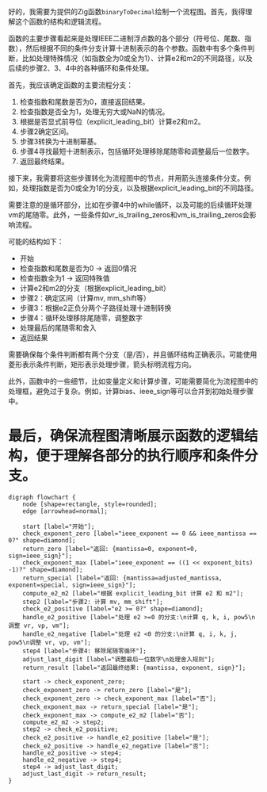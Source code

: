 好的，我需要为提供的Zig函数`binaryToDecimal`绘制一个流程图。首先，我得理解这个函数的结构和逻辑流程。

函数的主要步骤看起来是处理IEEE二进制浮点数的各个部分（符号位、尾数、指数），然后根据不同的条件分支计算十进制表示的各个参数。函数中有多个条件判断，比如处理特殊情况（如指数全为0或全为1）、计算e2和m2的不同路径，以及后续的步骤2、3、4中的各种循环和条件处理。

首先，我应该确定函数的主要流程分支：

1. 检查指数和尾数是否为0，直接返回结果。
2. 检查指数是否全为1，处理无穷大或NaN的情况。
3. 根据是否显式前导位（explicit_leading_bit）计算e2和m2。
4. 步骤2确定区间。
5. 步骤3转换为十进制幂基。
6. 步骤4寻找最短十进制表示，包括循环处理移除尾随零和调整最后一位数字。
7. 返回最终结果。

接下来，我需要将这些步骤转化为流程图中的节点，并用箭头连接条件分支。例如，处理指数是否为0或全为1的分支，以及根据explicit_leading_bit的不同路径。

需要注意的是循环部分，比如在步骤4中的while循环，以及可能的后续循环处理vm的尾随零。此外，一些条件如vr_is_trailing_zeros和vm_is_trailing_zeros会影响流程。

可能的结构如下：

- 开始
- 检查指数和尾数是否为0 → 返回0情况
- 检查指数全为1 → 返回特殊值
- 计算e2和m2的分支（根据explicit_leading_bit）
- 步骤2：确定区间（计算mv, mm_shift等）
- 步骤3：根据e2正负分两个子路径处理十进制转换
- 步骤4：循环处理移除尾随零，调整数字
- 处理最后的尾随零和舍入
- 返回结果

需要确保每个条件判断都有两个分支（是/否），并且循环结构正确表示。可能使用菱形表示条件判断，矩形表示处理步骤，箭头标明流程方向。

此外，函数中的一些细节，比如变量定义和计算步骤，可能需要简化为流程图中的处理框，避免过于复杂。例如，计算bias、ieee_sign等可以合并到初始处理步骤中。

最后，确保流程图清晰展示函数的逻辑结构，便于理解各部分的执行顺序和条件分支。
================================================
```graphviz
digraph flowchart {
    node [shape=rectangle, style=rounded];
    edge [arrowhead=normal];

    start [label="开始"];
    check_exponent_zero [label="ieee_exponent == 0 && ieee_mantissa == 0?" shape=diamond];
    return_zero [label="返回: {mantissa=0, exponent=0, sign=ieee_sign}"];
    check_exponent_max [label="ieee_exponent == ((1 << exponent_bits) -1)?" shape=diamond];
    return_special [label="返回: {mantissa=adjusted_mantissa, exponent=special, sign=ieee_sign}"];
    compute_e2_m2 [label="根据 explicit_leading_bit 计算 e2 和 m2"];
    step2 [label="步骤2: 计算 mv, mm_shift"];
    check_e2_positive [label="e2 >= 0?" shape=diamond];
    handle_e2_positive [label="处理 e2 >=0 的分支:\n计算 q, k, i, pow5\n调整 vr, vp, vm"];
    handle_e2_negative [label="处理 e2 <0 的分支:\n计算 q, i, k, j, pow5\n调整 vr, vp, vm"];
    step4 [label="步骤4: 移除尾随零循环"];
    adjust_last_digit [label="调整最后一位数字\n处理舍入规则"];
    return_result [label="返回最终结果: {mantissa, exponent, sign}"];

    start -> check_exponent_zero;
    check_exponent_zero -> return_zero [label="是"];
    check_exponent_zero -> check_exponent_max [label="否"];
    check_exponent_max -> return_special [label="是"];
    check_exponent_max -> compute_e2_m2 [label="否"];
    compute_e2_m2 -> step2;
    step2 -> check_e2_positive;
    check_e2_positive -> handle_e2_positive [label="是"];
    check_e2_positive -> handle_e2_negative [label="否"];
    handle_e2_positive -> step4;
    handle_e2_negative -> step4;
    step4 -> adjust_last_digit;
    adjust_last_digit -> return_result;
}
```